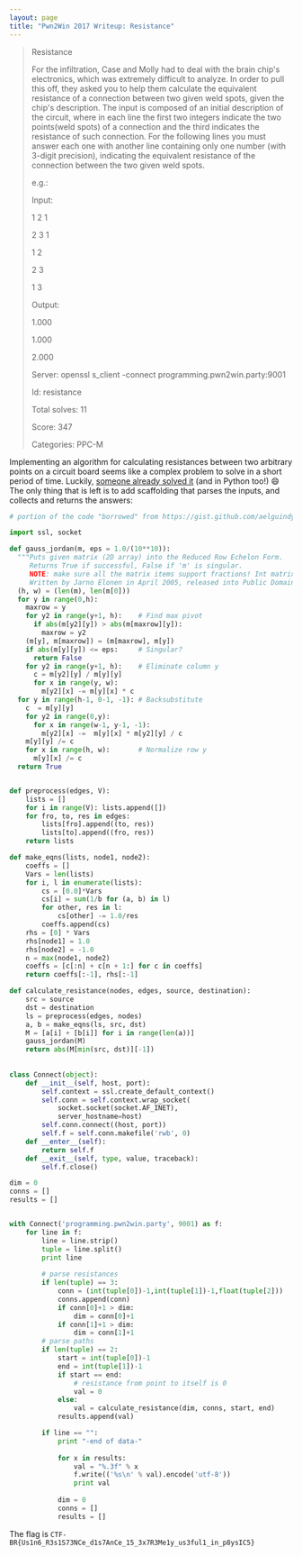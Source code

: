 ```yaml
---
layout: page
title: "Pwn2Win 2017 Writeup: Resistance"
---
```


> Resistance
>
> For the infiltration, Case and Molly had to deal with the brain chip's electronics, which was extremely difficult to analyze. In order to pull this off, they asked you to help them calculate the equivalent resistance of a connection between two given weld spots, given the chip's description. The input is composed of an initial description of the circuit, where in each line the first two integers indicate the two points(weld spots) of a connection and the third indicates the resistance of such connection. For the following lines you must answer each one with another line containing only one number (with 3-digit precision), indicating the equivalent resistance of the connection between the two given weld spots.
>
>e.g.:
>
>Input:
>
>1 2 1
>
>2 3 1
>
>1 2
>
>2 3
>
>1 3
>
>Output:
>
>1.000
>
>1.000
>
>2.000
>
>Server: openssl s_client -connect programming.pwn2win.party:9001
>
>Id: resistance
>
> Total solves: 11
>
>Score: 347
>
>Categories: PPC-M

Implementing an algorithm for calculating resistances between two arbitrary points on a circuit board seems like a complex problem to solve in a short period of time. Luckily, [someone already solved it](https://gist.github.com/aelguindy/1747940) (and in Python too!) :smile: The only thing that is left is to add scaffolding that parses the inputs, and collects and returns the answers:

```python
# portion of the code "borrowed" from https://gist.github.com/aelguindy/1747940

import ssl, socket

def gauss_jordan(m, eps = 1.0/(10**10)):
  """Puts given matrix (2D array) into the Reduced Row Echelon Form.
     Returns True if successful, False if 'm' is singular.
     NOTE: make sure all the matrix items support fractions! Int matrix will NOT work!
     Written by Jarno Elonen in April 2005, released into Public Domain"""
  (h, w) = (len(m), len(m[0]))
  for y in range(0,h):
    maxrow = y
    for y2 in range(y+1, h):    # Find max pivot
      if abs(m[y2][y]) > abs(m[maxrow][y]):
        maxrow = y2
    (m[y], m[maxrow]) = (m[maxrow], m[y])
    if abs(m[y][y]) <= eps:     # Singular?
      return False
    for y2 in range(y+1, h):    # Eliminate column y
      c = m[y2][y] / m[y][y]
      for x in range(y, w):
        m[y2][x] -= m[y][x] * c
  for y in range(h-1, 0-1, -1): # Backsubstitute
    c  = m[y][y]
    for y2 in range(0,y):
      for x in range(w-1, y-1, -1):
        m[y2][x] -=  m[y][x] * m[y2][y] / c
    m[y][y] /= c
    for x in range(h, w):       # Normalize row y
      m[y][x] /= c
  return True


def preprocess(edges, V):
    lists = []
    for i in range(V): lists.append([])
    for fro, to, res in edges:
        lists[fro].append((to, res))
        lists[to].append((fro, res))
    return lists

def make_eqns(lists, node1, node2):
    coeffs = []
    Vars = len(lists)
    for i, l in enumerate(lists):
        cs = [0.0]*Vars
        cs[i] = sum(1/b for (a, b) in l)
        for other, res in l:
            cs[other] -= 1.0/res
        coeffs.append(cs)
    rhs = [0] * Vars
    rhs[node1] = 1.0
    rhs[node2] = -1.0
    n = max(node1, node2)
    coeffs = [c[:n] + c[n + 1:] for c in coeffs]
    return coeffs[:-1], rhs[:-1]

def calculate_resistance(nodes, edges, source, destination):
    src = source
    dst = destination
    ls = preprocess(edges, nodes)
    a, b = make_eqns(ls, src, dst)
    M = [a[i] + [b[i]] for i in range(len(a))]
    gauss_jordan(M)
    return abs(M[min(src, dst)][-1])
	
	
class Connect(object):
    def __init__(self, host, port):
        self.context = ssl.create_default_context()
        self.conn = self.context.wrap_socket(
            socket.socket(socket.AF_INET),
            server_hostname=host)
        self.conn.connect((host, port))
        self.f = self.conn.makefile('rwb', 0)
    def __enter__(self):
        return self.f
    def __exit__(self, type, value, traceback):
        self.f.close()

dim = 0
conns = []
results = []


with Connect('programming.pwn2win.party', 9001) as f:
	for line in f:
		line = line.strip()
		tuple = line.split()
		print line
		
		# parse resistances
		if len(tuple) == 3:
			conn = (int(tuple[0])-1,int(tuple[1])-1,float(tuple[2]))
			conns.append(conn)
			if conn[0]+1 > dim:
				dim = conn[0]+1
			if conn[1]+1 > dim:
				dim = conn[1]+1
		# parse paths
		if len(tuple) == 2:
			start = int(tuple[0])-1
			end = int(tuple[1])-1
			if start == end:
				# resistance from point to itself is 0
				val = 0
			else:
				val = calculate_resistance(dim, conns, start, end)
			results.append(val)		

		if line == "":
			print "-end of data-"
			
			for x in results:
				val = "%.3f" % x
				f.write(('%s\n' % val).encode('utf-8'))
				print val
				
			dim = 0
			conns = []
			results = []
```

The flag is ```CTF-BR{Us1n6_R3s1S73NCe_d1s7AnCe_15_3x7R3Me1y_us3ful1_in_p8ysIC5}```